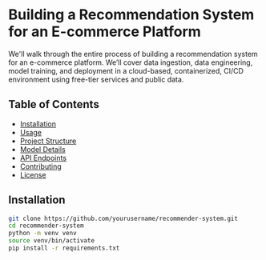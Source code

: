 # Building a Recommendation System for an E-commerce Platform

We'll walk through the entire process of building a recommendation system for an e-commerce platform. We’ll cover data ingestion, data engineering, model training, and deployment in a cloud-based, containerized, CI/CD environment using free-tier services and public data.


## Table of Contents

- [Installation](#installation)
- [Usage](#usage)
- [Project Structure](#project-structure)
- [Model Details](#model-details)
- [API Endpoints](#api-endpoints)
- [Contributing](#contributing)
- [License](#license)

## Installation

```bash
git clone https://github.com/yourusername/recommender-system.git
cd recommender-system
python -m venv venv
source venv/bin/activate
pip install -r requirements.txt
```
